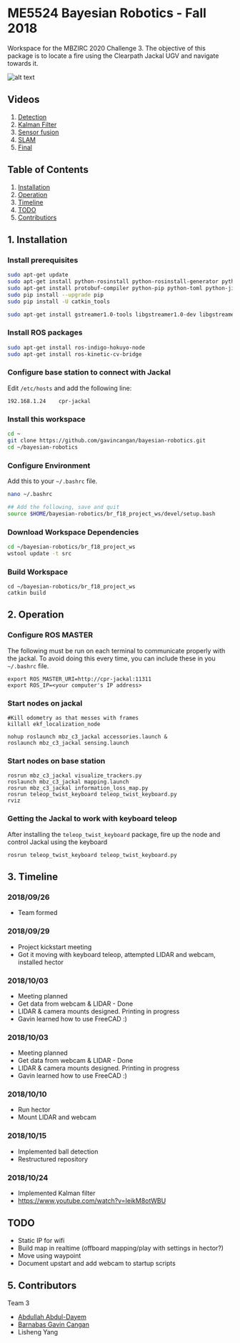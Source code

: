 # ME5524 Bayesian Robotics - Fall 2018

Workspace for the MBZIRC 2020 Challenge 3. The objective of this package is to locate a fire using the Clearpath Jackal UGV and navigate towards it.

![alt text][jackal]

[jackal]: https://github.com/gavincangan/bayesian-robotics/master/jackal.jpg "The Jackal"

## Videos
1. [Detection]()
2. [Kalman Filter](https://www.youtube.com/watch?v=IeikM8otWBU)
3. [Sensor fusion](https://www.youtube.com/watch?v=pEAvC2AhT7s)
4. [SLAM]()
5. [Final]()

## Table of Contents
1. [Installation](#1-installation)
2. [Operation](#2-operation)
3. [Timeline](#3-timeline)
4. [TODO](#4-todo)
5. [Contributiors](#5-contributors)

## 1. Installation
### Install prerequisites
```bash
sudo apt-get update
sudo apt-get install python-rosinstall python-rosinstall-generator python-wstool build-essential
sudo apt-get install protobuf-compiler python-pip python-toml python-jinja2 python-catkin-tools
sudo pip install --upgrade pip
sudo pip install -U catkin_tools

sudo apt-get install gstreamer1.0-tools libgstreamer1.0-dev libgstreamer-plugins-base1.0-dev libgstreamer-plugins-good1.0-dev
```

### Install ROS packages
```bash
sudo apt-get install ros-indigo-hokuyo-node
sudo apt-get install ros-kinetic-cv-bridge
```

### Configure base station to connect with Jackal
Edit `/etc/hosts` and add the following line:

```
192.168.1.24    cpr-jackal
```

### Install this workspace
```bash
cd ~
git clone https://github.com/gavincangan/bayesian-robotics.git
cd ~/bayesian-robotics
```

### Configure Environment

Add this to your `~/.bashrc` file.

```bash
nano ~/.bashrc

## Add the following, save and quit
source $HOME/bayesian-robotics/br_f18_project_ws/devel/setup.bash
```

### Download Workspace Dependencies
```bash
cd ~/bayesian-robotics/br_f18_project_ws
wstool update -t src
```

### Build Workspace
```
cd ~/bayesian-robotics/br_f18_project_ws
catkin build
```


## 2. Operation

### Configure ROS MASTER
The following must be run on each terminal to communicate properly with the jackal. To avoid doing this every time, you can include these in you `~/.bashrc` file.
```
export ROS_MASTER_URI=http://cpr-jackal:11311
export ROS_IP=<your computer's IP address>
```

### Start nodes on jackal
```
#Kill odometry as that messes with frames
killall ekf_localization_node

nohup roslaunch mbz_c3_jackal accessories.launch &
roslaunch mbz_c3_jackal sensing.launch
```

### Start nodes on base station
```
rosrun mbz_c3_jackal visualize_trackers.py
roslaunch mbz_c3_jackal mapping.launch
rosrun mbz_c3_jackal information_loss_map.py
rosrun teleop_twist_keyboard teleop_twist_keyboard.py
rviz
```

### Getting the Jackal to work with keyboard teleop
After installing the `teleop_twist_keyboard` package, fire up the node and control Jackal using the keyboard

```
rosrun teleop_twist_keyboard teleop_twist_keyboard.py
```


## 3. Timeline

### 2018/09/26
- Team formed

### 2018/09/29
- Project kickstart meeting
- Got it moving with keyboard teleop, attempted LIDAR and webcam, installed hector

### 2018/10/03
- Meeting planned
- Get data from webcam & LIDAR - Done
- LIDAR & camera mounts designed. Printing in progress
- Gavin learned how to use FreeCAD :)

### 2018/10/03
- Meeting planned
- Get data from webcam & LIDAR - Done
- LIDAR & camera mounts designed. Printing in progress
- Gavin learned how to use FreeCAD :)

### 2018/10/10
* Run hector
* Mount LIDAR and webcam

### 2018/10/15
- Implemented ball detection
- Restructured repository

### 2018/10/24

- Implemented Kalman filter
- https://www.youtube.com/watch?v=IeikM8otWBU



## TODO
* Static IP for wifi
* Build map in realtime (offboard mapping/play with settings in hector?)
* Move using waypoint
* Document upstart and add webcam to startup scripts

## 5. Contributors
Team 3
- [Abdullah Abdul-Dayem](https://github.com/Abdullah-Abduldayem)
- [Barnabas Gavin Cangan](https://github.com/gavincangan)
- Lisheng Yang
